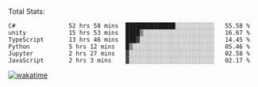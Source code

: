 Total Stats:
<!--START_SECTION:waka-->

```text
C#               52 hrs 58 mins  ██████████████░░░░░░░░░░░   55.58 %
unity            15 hrs 53 mins  ████▒░░░░░░░░░░░░░░░░░░░░   16.67 %
TypeScript       13 hrs 46 mins  ███▓░░░░░░░░░░░░░░░░░░░░░   14.45 %
Python           5 hrs 12 mins   █▒░░░░░░░░░░░░░░░░░░░░░░░   05.46 %
Jupyter          2 hrs 27 mins   ▓░░░░░░░░░░░░░░░░░░░░░░░░   02.58 %
JavaScript       2 hrs 3 mins    ▓░░░░░░░░░░░░░░░░░░░░░░░░   02.17 %
```

<!--END_SECTION:waka-->

[![wakatime](https://wakatime.com/badge/user/d6a1e036-2153-43d6-9604-0dce67457b7f.svg)](https://wakatime.com/@d6a1e036-2153-43d6-9604-0dce67457b7f)
